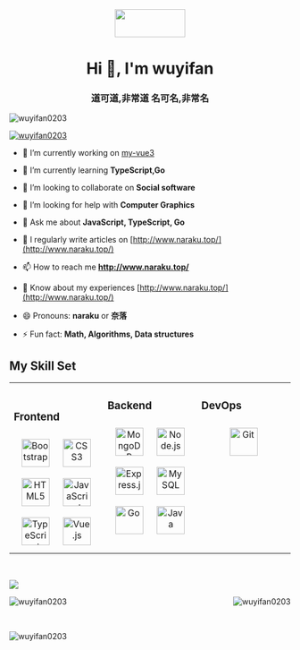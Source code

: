 <div align="center">
<img src="https://rishavanand.github.io/static/images/greetings.gif" align="center" style="width: 50%;height:50px;" />
</div>  
<h1 align="center">Hi 👋, I'm wuyifan</h1>
<h3 align="center">道可道,非常道 名可名,非常名</h3>

<p align="left"> <img src="https://komarev.com/ghpvc/?username=wuyifan0203&label=Profile%20views&color=0e75b6&style=flat" alt="wuyifan0203" /> </p>

<p align="left"> <a href="https://github.com/ryo-ma/github-profile-trophy"><img src="https://github-profile-trophy.vercel.app/?username=wuyifan0203" alt="wuyifan0203" /></a> </p>

- 🔭 I’m currently working on [my-vue3](https://github.com/wuyifan0203/my-vue3/)

- 🌱 I’m currently learning **TypeScript,Go**

- 👯 I’m looking to collaborate on **Social software**

- 🤔 I’m looking for help with **Computer Graphics**

- 💬 Ask me about **JavaScript, TypeScript, Go**

- 📝 I regularly write articles on [http://www.naraku.top/](http://www.naraku.top/)

- 📫 How to reach me **http://www.naraku.top/**

- 📄 Know about my experiences [http://www.naraku.top/](http://www.naraku.top/)

- 😄 Pronouns: **naraku** or **奈落**

- ⚡ Fun fact: **Math, Algorithms, Data structures**

## My Skill Set  
<table><tr><td valign="top" width="33%">


<br/>  

### Frontend  
<div align="center">  
<img style="margin: 10px" src="https://profilinator.rishav.dev/skills-assets/bootstrap-plain.svg" alt="Bootstrap" height="50" />  
<img style="margin: 10px" src="https://profilinator.rishav.dev/skills-assets/css3-original-wordmark.svg" alt="CSS3" height="50" />  
<img style="margin: 10px" src="https://profilinator.rishav.dev/skills-assets/html5-original-wordmark.svg" alt="HTML5" height="50" />   
<img style="margin: 10px" src="https://profilinator.rishav.dev/skills-assets/javascript-original.svg" alt="JavaScript" height="50" />  
<img style="margin: 10px" src="https://profilinator.rishav.dev/skills-assets/typescript-original.svg" alt="TypeScript" height="50" /> 
<img style="margin: 10px" src="https://profilinator.rishav.dev/skills-assets/vuejs-original-wordmark.svg" alt="Vue.js" height="50" />  
</div>

</td><td valign="top" width="33%">



### Backend  
<div align="center">  
<img style="margin: 10px" src="https://profilinator.rishav.dev/skills-assets/mongodb-original-wordmark.svg" alt="MongoDB" height="50" />  
<img style="margin: 10px" src="https://profilinator.rishav.dev/skills-assets/nodejs-original-wordmark.svg" alt="Node.js" height="50" />  
<img style="margin: 10px" src="https://profilinator.rishav.dev/skills-assets/express-original-wordmark.svg" alt="Express.js" height="50" />  
<!-- <img style="margin: 10px" src="https://profilinator.rishav.dev/skills-assets/git-scm-icon.svg" alt="Git" height="50" />    -->
<img style="margin: 10px" src="https://profilinator.rishav.dev/skills-assets/mysql-original-wordmark.svg" alt="MySQL" height="50" />  
<img style="margin: 10px" src="https://profilinator.rishav.dev/skills-assets/go-original.svg" alt="Go" height="50" />  
<img style="margin: 10px" src="https://profilinator.rishav.dev/skills-assets/java-original-wordmark.svg" alt="Java" height="50" />  
</div>

</td><td valign="top" width="33%">



### DevOps  
<div align="center">  
<img style="margin: 10px" src="https://profilinator.rishav.dev/skills-assets/git-scm-icon.svg" alt="Git" height="50" />  
</div>

</td></tr></table>  

<br/>  


<p><img align="center" src="https://github-readme-stats.vercel.app/api?username=wuyifan0203&show_icons=true&icon_color=CDDCDC&text_color=ffffff&bg_color= 3.14,209cff,68e0cf&hide_title=true&theme=dark&card_width=140px" /></p>
<p><img align="right" src="https://github-readme-stats.vercel.app/api/top-langs?username=wuyifan0203&show_icons=true&locale=en&layout=compact&langs_count=10&count_private=true&bg_color=-3.14,FFFEFF,dfe9f3" alt="wuyifan0203" />
  <img align="center" src="https://github-readme-stats.vercel.app/api?username=wuyifan0203&show_icons=true&locale=en&bg_color= -4.45,FFFEFF,D7FFFE" alt="wuyifan0203" />
</p>

<p>&nbsp;</p>

<p><img align="center" src="https://github-readme-streak-stats.herokuapp.com/?user=wuyifan0203&" alt="wuyifan0203" /></p>

